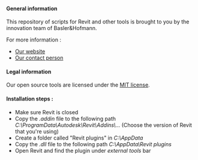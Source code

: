 #### General information
This repository of scripts for Revit and other tools is brought to you by the innovation team of Basler&Hofmann.

For more information :
- [Our website](https://www.baslerhofmann.ch/)
- [Our contact person](https://www.baslerhofmann.ch/en/metanavigation/contacts/en-ansprechpartner-detailseite/contact/5902.html)

#### Legal information
Our open source tools are licensed under the [MIT license](https://github.com/BHZH/IDALab/blob/main/LICENSE).

#### Installation steps :
- Make sure Revit is closed
- Copy the *.addin* file to the following path *C:\ProgramData\Autodesk\Revit\Addins\\...* (Choose the version of Revit that you're using)
- Create a folder called "Revit plugins" in *C:\AppData*
- Copy the *.dll* file to the following path *C:\AppData\Revit plugins*
- Open Revit and find the plugin under *external tools* bar
